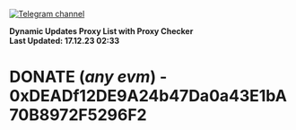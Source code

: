 [![Telegram channel](https://img.shields.io/endpoint?url=https://runkit.io/damiankrawczyk/telegram-badge/branches/master?url=https://t.me/n4z4v0d)](https://t.me/n4z4v0d) 

**Dynamic Updates Proxy List with Proxy Checker**  
**Last Updated: 17.12.23 02:33**

# DONATE (_any evm_) - 0xDEADf12DE9A24b47Da0a43E1bA70B8972F5296F2
